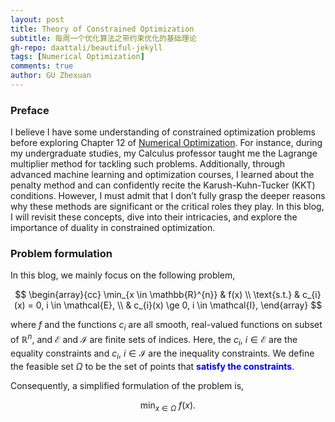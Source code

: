 ```yaml
---
layout: post
title: Theory of Constrained Optimization
subtitle: 每周一个优化算法之带约束优化的基础理论
gh-repo: daattali/beautiful-jekyll
tags: [Numerical Optimization]
comments: true
author: GU Zhexuan
---
```


### Preface

I believe I have some understanding of constrained optimization problems before exploring Chapter 12 of [Numerical Optimization][1]. For instance, during my undergraduate studies, my Calculus professor taught me the Lagrange multiplier method for tackling such problems. Additionally, through advanced machine learning and optimization courses, I learned about the penalty method and can confidently recite the Karush-Kuhn-Tucker (KKT) conditions. However, I must admit that I don’t fully grasp the deeper reasons why these methods are significant or the critical roles they play. In this blog, I will revisit these concepts, dive into their intricacies, and explore the importance of duality in constrained optimization.

### Problem formulation

In this blog, we mainly focus on the following problem,

$$
\begin{array}{cc}
    \min_{x \in \mathbb{R}^{n}} & f(x) \\
    \text{s.t.} & c_{i}(x) = 0, i \in \mathcal{E}, \\
                & c_{i}(x) \ge 0, i \in \mathcal{I},
\end{array}
$$

where $f$ and the functions $c_{i}$ are all smooth, real-valued functions on subset of $\mathbb{R}^{n}$, and $\mathcal{E}$ and $\mathcal{I}$ are finite sets of indices. Here, the $c_{i}$, $i \in \mathcal{E}$ are the equality constraints and $c_{i}$, $i \in \mathcal{I}$ are the inequality constraints. We define the feasible set $\Omega$ to be the set of points that **<span style="color:blue">satisfy the constraints</span>**.

Consequently, a simplified formulation of the problem is,

$$
\min_{x \in \Omega} ~ f(x).
$$



[1]: https://www.math.uci.edu/~qnie/Publications/NumericalOptimization.pdf